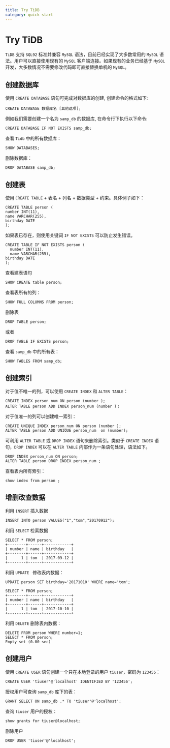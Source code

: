 ```yaml
---
title: Try TiDB
category: quick start
---
```


# Try TiDB


`TiDB` 支持 `SQL92` 标准并兼容 `MySQL` 语法，目前已经实现了大多数常用的 `MySQL` 语法。用户可以直接使用现有的 `MySQL` 客户端连接。如果现有的业务已经基于 `MySQL` 开发，大多数情况不需要修改代码即可直接替换单机的 `MySQL`。


## 创建数据库
使用 `CREATE DATABASE` 语句可完成对数据库的创建, 创建命令的格式如下:

    CREATE DATABASE 数据库名 [其他选项];
  
例如我们需要创建一个名为 `samp_db` 的数据库, 在命令行下执行以下命令:

    CREATE DATABASE IF NOT EXISTS samp_db;

查看 `Tidb` 中的所有数据库：

    SHOW DATABASES;

删除数据库：

    DROP DATABASE samp_db;

## 创建表

 使用 `CREATE TABLE`  + 表名 + 列名 + 数据类型 + 约束。具体例子如下：

    CREATE TABLE person (
    number INT(11),
    name VARCHAR(255),
    birthday DATE
    );



如果表已存在，则使用关键词 `IF NOT EXISTS` 可以防止发生错误。

    CREATE TABLE IF NOT EXISTS person (
      number INT(11),
      name VARCHAR(255),
    birthday DATE
    );

查看建表语句

    SHOW CREATE table person;

查看表所有的列：

    SHOW FULL COLUMNS FROM person;

删除表

    DROP TABLE person;

或者

    DROP TABLE IF EXISTS person;

查看 `samp_db` 中的所有表：

    SHOW TABLES FROM samp_db;


## 创建索引

对于值不唯一的列，可以使用 `CREATE INDEX` 和 `ALTER TABLE`：

    CREATE INDEX person_num ON person (number );
    ALTER TABLE person ADD INDEX person_num (number )；

对于值唯一的列可以创建唯一索引：

    CREATE UNIQUE INDEX person_num ON person (number );
    ALTER TABLE person ADD UNIQUE person_num  on (number);

可利用 `ALTER TABLE` 或 `DROP INDEX` 语句来删除索引。类似于 `CREATE INDEX` 语句，`DROP INDEX` 可以在 `ALTER TABLE` 内部作为一条语句处理，语法如下。

    DROP INDEX person_num ON person;
    ALTER TABLE person DROP INDEX person_num ;

查看表内所有索引：

    show index from person ;

## 增删改查数据

利用 `INSERT` 插入数据

    INSERT INTO person VALUES("1","tom","20170912");
    
利用 `SELECT` 检索数据    
    
    SELECT * FROM person;
    +--------+------+------------+
    | number | name | birthday   |
    +--------+------+------------+
    |      1 | tom  | 2017-09-12 |
    +--------+------+------------+

利用 `UPDATE ` 修改表内数据：

    UPDATE person SET birthday='20171010' WHERE name='tom';
    
    SELECT * FROM person;
    +--------+------+------------+
    | number | name | birthday   |
    +--------+------+------------+
    |      1 | tom  | 2017-10-10 |
    +--------+------+------------+

利用 `DELETE` 删除表内数据：

    DELETE FROM person WHERE number=1;
    SELECT * FROM person;
    Empty set (0.00 sec)


## 创建用户
使用 `CREATE USER` 语句创建一个只在本地登录的用户 `tiuser`，密码为 `123456`：

    CREATE USER 'tiuser'@'localhost' IDENTIFIED BY '123456';

授权用户可查询 `samp_db` 库下的表：

    GRANT SELECT ON samp_db .* TO 'tiuser'@'localhost';
 
查询 `tiuser` 用户的授权：

    show grants for tiuser@localhost;

删除用户

    DROP USER 'tiuser'@'localhost';


